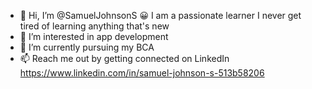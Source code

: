 - 👋 Hi, I’m @SamuelJohnsonS
   😀 I am a passionate learner I never get tired of learning anything that's new
- 👀 I’m interested in app development 
- 🌱 I’m currently pursuing my BCA 
- 📫 Reach me out by getting connected on LinkedIn https://www.linkedin.com/in/samuel-johnson-s-513b58206

<!---
SamuelJohnsonS/SamuelJohnsonS is a ✨ special ✨ repository because its `README.md` (this file) appears on your GitHub profile.
You can click the Preview link to take a look at your changes.
--->
